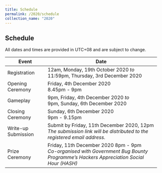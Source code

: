 ```yaml
---
title: Schedule
permalink: /2020/schedule
collection_name: "2020"
---
```


## Schedule

All dates and times are provided in UTC+08 and are subject to change.


Event | Date
---|---
Registration | 12am, Monday, 19th October 2020 *to* <br> 11:59pm, Thursday, 3rd December 2020
Opening Ceremony | Friday, 4th December 2020 <br> 8.45pm - 9pm
Gameplay | 9pm, Friday, 4th December 2020 *to* <br> 9pm, Sunday, 6th December 2020
Closing Ceremony | Sunday, 6th December 2020 <br> 9pm - 9.15pm
Write-up Submission | Submit by Friday, 11th December 2020, 12pm <br> *The submission link will be distributed to the registered email address.*
Prize Ceremony | Friday, 11th December 2020 8pm - 9pm <br> *Co-organised with Government Bug Bounty Programme’s Hackers Appreciation Social Hour (HASH)*
